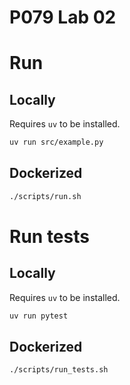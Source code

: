 # P079 Lab 02

# Run

## Locally

Requires `uv` to be installed.

```bash
uv run src/example.py
```

## Dockerized

```bash
./scripts/run.sh
```

# Run tests

## Locally

Requires `uv` to be installed.

```bash
uv run pytest
```

## Dockerized

```bash
./scripts/run_tests.sh
```
